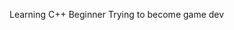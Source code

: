 Learning C++
Beginner
Trying to become game dev

<!---
LoudIncrease/LoudIncrease is a ✨ special ✨ repository because its `README.md` (this file) appears on your GitHub profile.
You can click the Preview link to take a look at your changes.
--->
